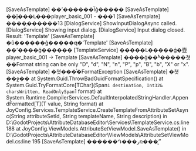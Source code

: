 [SaveAsTemplate] ��ʼִ������Ϊģ�����
[SaveAsTemplate] ��ǰ���Լ���player_basic_001 - ���1
[SaveAsTemplate] ����ֵ������13
[DialogService] ShowInputDialogAsync called.
[DialogService] Showing input dialog.
[DialogService] Input dialog closed. Result: 'Template'
[SaveAsTemplate] �û������ģ�����ƣ�'Template'
[SaveAsTemplate] ��ʼ����ģ������
[TemplateService] �����Լ�����ģ�壺player_basic_001 -> Template
[SaveAsTemplate] ����ģ��ʱ�����쳣��Format string can be only "D", "d", "N", "n", "P", "p", "B", "b", "X" or "x".
[SaveAsTemplate] �쳣���ͣ�FormatException
[SaveAsTemplate] �쳣��ջ��   at System.Guid.ThrowBadGuidFormatSpecification()
   at System.Guid.TryFormatCore[TChar](Span`1 destination, Int32& charsWritten, ReadOnlySpan`1 format)
   at System.Runtime.CompilerServices.DefaultInterpolatedStringHandler.AppendFormatted[T](T value, String format)
   at JoyConfig.Services.TemplateService.CreateTemplateFromAttributeSetAsync(String attributeSetId, String templateName, String description) in D:\GodotProjects\AttributeDatabaseEditor\Services\TemplateService.cs:line 188
   at JoyConfig.ViewModels.AttributeSetViewModel.SaveAsTemplate() in D:\GodotProjects\AttributeDatabaseEditor\ViewModels\AttributeSetViewModel.cs:line 195
[SaveAsTemplate] ������Դ���رռ���״̬